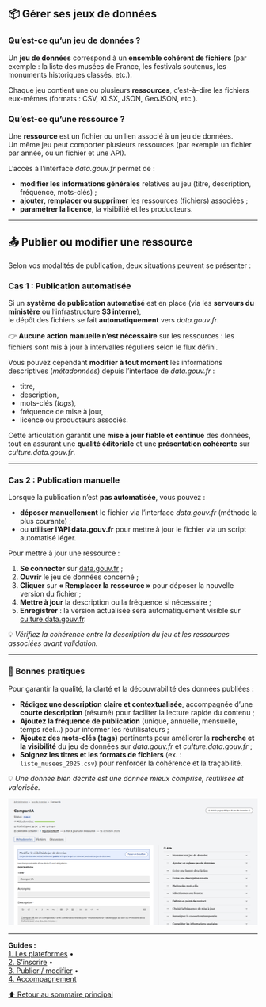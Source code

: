 ## 📦 Gérer ses jeux de données  

### Qu’est-ce qu’un jeu de données ?  
Un **jeu de données** correspond à un **ensemble cohérent de fichiers** (par exemple : la liste des musées de France, les festivals soutenus, les monuments historiques classés, etc.).  

Chaque jeu contient une ou plusieurs **ressources**, c’est-à-dire les fichiers eux-mêmes (formats : CSV, XLSX, JSON, GeoJSON, etc.).  

### Qu’est-ce qu’une ressource ?  
Une **ressource** est un fichier ou un lien associé à un jeu de données.  
Un même jeu peut comporter plusieurs ressources (par exemple un fichier par année, ou un fichier et une API).  

L’accès à l’interface *data.gouv.fr* permet de :  
- **modifier les informations générales** relatives au jeu (titre, description, fréquence, mots-clés) ;  
- **ajouter, remplacer ou supprimer** les ressources (fichiers) associées ;  
- **paramétrer la licence**, la visibilité et les producteurs.  

---

## 📤 Publier ou modifier une ressource  

Selon vos modalités de publication, deux situations peuvent se présenter :  

### Cas 1 : Publication automatisée  

Si un **système de publication automatisé** est en place (via les **serveurs du ministère** ou l’infrastructure **S3 interne**),  
le dépôt des fichiers se fait **automatiquement** vers *data.gouv.fr*.  

👉 **Aucune action manuelle n’est nécessaire** sur les ressources : les fichiers sont mis à jour à intervalles réguliers selon le flux défini.  

Vous pouvez cependant **modifier à tout moment** les informations descriptives (*métadonnées*) depuis l’interface de *data.gouv.fr* :  
- titre,  
- description,  
- mots-clés (*tags*),  
- fréquence de mise à jour,  
- licence ou producteurs associés.  

Cette articulation garantit une **mise à jour fiable et continue** des données, tout en assurant une **qualité éditoriale** et une **présentation cohérente** sur *culture.data.gouv.fr*.  

---

### Cas 2 : Publication manuelle  

Lorsque la publication n’est **pas automatisée**, vous pouvez :  
- **déposer manuellement** le fichier via l’interface *data.gouv.fr* (méthode la plus courante) ;  
- ou **utiliser l’API data.gouv.fr** pour mettre à jour le fichier via un script automatisé léger.  

Pour mettre à jour une ressource :  
1. **Se connecter** sur [data.gouv.fr](https://www.data.gouv.fr/) ;  
2. **Ouvrir** le jeu de données concerné ;  
3. **Cliquer** sur **« Remplacer la ressource »** pour déposer la nouvelle version du fichier ;  
4. **Mettre à jour** la description ou la fréquence si nécessaire ;  
5. **Enregistrer** : la version actualisée sera automatiquement visible sur [culture.data.gouv.fr](https://culture.data.gouv.fr).  

💡 *Vérifiez la cohérence entre la description du jeu et les ressources associées avant validation.*  

---

### 📝 Bonnes pratiques  

Pour garantir la qualité, la clarté et la découvrabilité des données publiées :  

- **Rédigez une description claire et contextualisée**, accompagnée d’une **courte description** (résumé) pour faciliter la lecture rapide du contenu ;  
- **Ajoutez la fréquence de publication** (unique, annuelle, mensuelle, temps réel...) pour informer les réutilisateurs ;  
- **Ajoutez des mots-clés (tags)** pertinents pour améliorer la **recherche et la visibilité** du jeu de données sur *data.gouv.fr* et *culture.data.gouv.fr* ;  
- **Soignez les titres et les formats de fichiers** (ex. : `liste_musees_2025.csv`) pour renforcer la cohérence et la traçabilité.  

💡 *Une donnée bien décrite est une donnée mieux comprise, réutilisée et valorisée.*  

![Interface de gestion d’un jeu de données sur data.gouv.fr](https://github.com/culturegouv/donnees-ouvertes/blob/main/librairie-image/interface_dataset.png?raw=true)

---

**Guides :**  
[1. Les plateformes](../Guides/plateformes.md) •  
[2. S’inscrire](../Guides/inscription.md) •  
[3. Publier / modifier](../Guides/publier_modifier.md) •  
[4. Accompagnement](../Guides/accompagnement_contacts.md)  

[⬆️ Retour au sommaire principal](../README.md)

